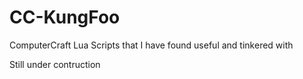 # CC-KungFoo
ComputerCraft Lua Scripts that I have found useful and tinkered with

Still under contruction
